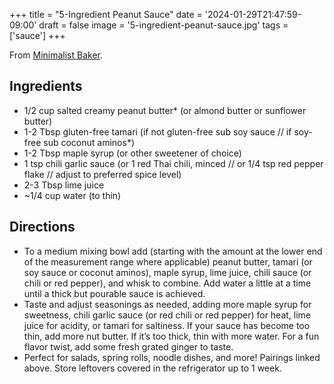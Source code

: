 +++
title = "5-Ingredient Peanut Sauce"
date = '2024-01-29T21:47:59-09:00'
draft = false
image = '5-ingredient-peanut-sauce.jpg'
tags = ['sauce']
+++

From [Minimalist Baker](https://minimalistbaker.com/5-ingredient-peanut-sauce/).

## Ingredients
* 1/2 cup salted creamy peanut butter* (or almond butter or sunflower butter)
* 1-2 Tbsp gluten-free tamari (if not gluten-free sub soy sauce // if soy-free sub coconut aminos*)
* 1-2 Tbsp maple syrup (or other sweetener of choice)
* 1 tsp chili garlic sauce (or 1 red Thai chili, minced // or 1/4 tsp red pepper flake // adjust to preferred spice level)
* 2-3 Tbsp lime juice
* ~1/4 cup water (to thin)

## Directions
* To a medium mixing bowl add (starting with the amount at the lower end of the measurement range where applicable) peanut butter, tamari (or soy sauce or coconut aminos), maple syrup, lime juice, chili sauce (or chili or red pepper), and whisk to combine. Add water a little at a time until a thick but pourable sauce is achieved.
* Taste and adjust seasonings as needed, adding more maple syrup for sweetness, chili garlic sauce (or red chili or red pepper) for heat, lime juice for acidity, or tamari for saltiness. If your sauce has become too thin, add more nut butter. If it’s too thick, thin with more water. For a fun flavor twist, add some fresh grated ginger to taste.
* Perfect for salads, spring rolls, noodle dishes, and more! Pairings linked above. Store leftovers covered in the refrigerator up to 1 week.
